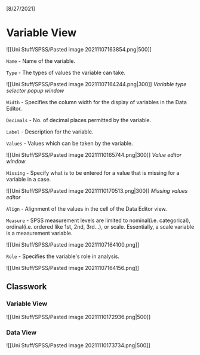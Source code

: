 [8/27/2021]
# Variable View
![[Uni Stuff/SPSS/Pasted image 20211107163854.png|500]]

`Name` - Name of the variable.

`Type` - The types of values the variable can take.

![[Uni Stuff/SPSS/Pasted image 20211107164244.png|300]]
*Variable type selector popup window*

`Width` - Specifies the column width for the display of variables in the Data Editor.

`Decimals` - No. of decimal places permitted by the variable.

`Label` - Description for the variable.

`Values` - Values which can be taken by the variable.

![[Uni Stuff/SPSS/Pasted image 20211110165744.png|300]]
*Value editor window*

`Missing` -  Specify what is to be entered for a value that is missing for a variable in a case.

![[Uni Stuff/SPSS/Pasted image 20211110170513.png|300]]
*Missing values editor*

`Align` - Alignment of the values in the cell of the Data Editor view.

`Measure` - SPSS measurement levels are limited to nominal(i.e. categorical), ordinal(i.e. ordered like 1st, 2nd, 3rd…), or scale. Essentially, a scale variable is a measurement variable.

![[Uni Stuff/SPSS/Pasted image 20211107164100.png]]

`Role` - Specifies the variable's role in analysis. 

![[Uni Stuff/SPSS/Pasted image 20211107164156.png]]

## Classwork 
### Variable View
![[Uni Stuff/SPSS/Pasted image 20211110172936.png|500]]
### Data View
![[Uni Stuff/SPSS/Pasted image 20211110173734.png|500]]